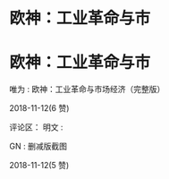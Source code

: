 # 欧神：工业革命与市

# 欧神：工业革命与市

唯为 : 欧神：工业革命与市场经济（完整版）

2018-11-12(6 赞)

评论区： 明文 :

GN : 删减版截图

2018-11-12(5 赞)